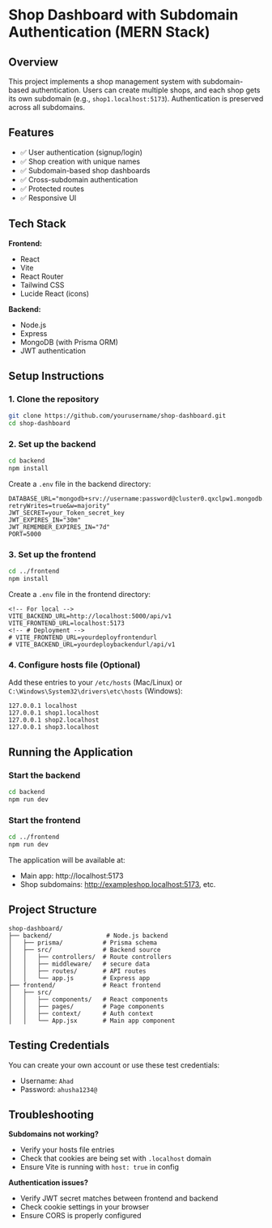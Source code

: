 # Shop Dashboard with Subdomain Authentication (MERN Stack)

## Overview

This project implements a shop management system with subdomain-based authentication. Users can create multiple shops, and each shop gets its own subdomain (e.g., `shop1.localhost:5173`). Authentication is preserved across all subdomains.

## Features

- ✅ User authentication (signup/login)
- ✅ Shop creation with unique names
- ✅ Subdomain-based shop dashboards
- ✅ Cross-subdomain authentication
- ✅ Protected routes
- ✅ Responsive UI

## Tech Stack

**Frontend:**
- React
- Vite
- React Router
- Tailwind CSS
- Lucide React (icons)

**Backend:**
- Node.js
- Express
- MongoDB (with Prisma ORM)
- JWT authentication



## Setup Instructions

### 1. Clone the repository

```bash
git clone https://github.com/yourusername/shop-dashboard.git
cd shop-dashboard
```

### 2. Set up the backend

```bash
cd backend
npm install
```

Create a `.env` file in the backend directory:

```env
DATABASE_URL="mongodb+srv://username:password@cluster0.qxclpw1.mongodb.net/databasename?retryWrites=true&w=majority"
JWT_SECRET=your_Token_secret_key
JWT_EXPIRES_IN="30m"
JWT_REMEMBER_EXPIRES_IN="7d"
PORT=5000
```

### 3. Set up the frontend

```bash
cd ../frontend
npm install
```

Create a `.env` file in the frontend directory:

```env
<!-- For local -->
VITE_BACKEND_URL=http://localhost:5000/api/v1
VITE_FRONTEND_URL=localhost:5173
<!-- # Deployment -->
# VITE_FRONTEND_URL=yourdeployfrontendurl
# VITE_BACKEND_URL=yourdeploybackendurl/api/v1
```

### 4. Configure hosts file (Optional)

Add these entries to your `/etc/hosts` (Mac/Linux) or `C:\Windows\System32\drivers\etc\hosts` (Windows):

```
127.0.0.1 localhost
127.0.0.1 shop1.localhost
127.0.0.1 shop2.localhost
127.0.0.1 shop3.localhost
```

## Running the Application

### Start the backend

```bash
cd backend
npm run dev
```

### Start the frontend

```bash
cd ../frontend
npm run dev
```

The application will be available at:
- Main app: http://localhost:5173
- Shop subdomains: http://exampleshop.localhost:5173, etc.

## Project Structure

```
shop-dashboard/
├── backend/               # Node.js backend
│   ├── prisma/           # Prisma schema
│   ├── src/              # Backend source
│   │   ├── controllers/  # Route controllers
│   │   ├── middleware/   # secure data
│   │   ├── routes/       # API routes
│   │   └── app.js        # Express app
├── frontend/             # React frontend
│   ├── src/
│   │   ├── components/   # React components
│   │   ├── pages/        # Page components
│   │   ├── context/      # Auth context
│   │   └── App.jsx       # Main app component
```

## Testing Credentials

You can create your own account or use these test credentials:

- Username: `Ahad`
- Password: `ahusha1234@`

## Troubleshooting

**Subdomains not working?**
- Verify your hosts file entries
- Check that cookies are being set with `.localhost` domain
- Ensure Vite is running with `host: true` in config

**Authentication issues?**
- Verify JWT secret matches between frontend and backend
- Check cookie settings in your browser
- Ensure CORS is properly configured